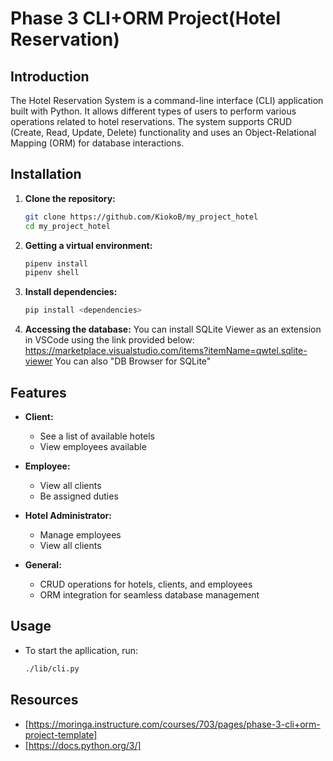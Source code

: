 # Phase 3 CLI+ORM Project(Hotel Reservation)

## Introduction

The Hotel Reservation System is a command-line interface (CLI) application built with Python. It allows different types of users to perform various operations related to hotel reservations. The system supports CRUD (Create, Read, Update, Delete) functionality and uses an Object-Relational Mapping (ORM) for database interactions.


## Installation

1. **Clone the repository:**
    ```bash
    git clone https://github.com/KiokoB/my_project_hotel
    cd my_project_hotel
    ```
2. **Getting a virtual environment:**
    ```bash
    pipenv install
    pipenv shell  
    ```
3. **Install dependencies:**
    ```bash
    pip install <dependencies>
    ```
4. **Accessing the database:**
    You can install SQLite Viewer as an extension in VSCode using the link provided below:
    https://marketplace.visualstudio.com/items?itemName=qwtel.sqlite-viewer
    You can also "DB Browser for SQLite" 


## Features

- **Client:** 
  - See a list of available hotels
  - View employees available

- **Employee:**
  - View all clients
  - Be assigned duties

- **Hotel Administrator:**
  - Manage employees
  - View all clients 

- **General:**
  - CRUD operations for hotels, clients, and employees
  - ORM integration for seamless database management

## Usage
- To start the apllication, run:
    ```bash
    ./lib/cli.py


## Resources

- [https://moringa.instructure.com/courses/703/pages/phase-3-cli+orm-project-template]
- [https://docs.python.org/3/]
